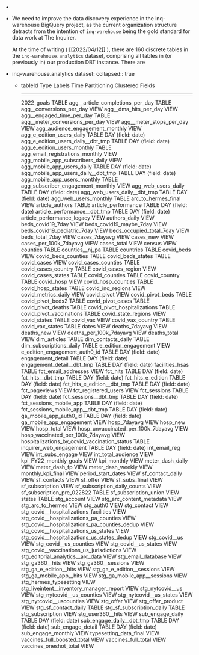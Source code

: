 -
- We need to improve the data discovery experience in the inq-warehouse BigQuery project, as the current organization structure detracts from the intention of `inq-warehouse` being the gold standard for data work at The Inquirer.
  
  At the time of writing ( [[2022/04/12]] ), there are 160 discrete tables in the `inq-warehouse.analytics` dataset, comprising all tables in (or previously in) our production DBT instance. There are
- inq-warehouse.analytics dataset:
  collapsed:: true
	- tableId                      Type    Labels   Time Partitioning   Clustered Fields
	   ----------------------------------------------- ------- -------- ------------------- ------------------
	    2022_goals                                      TABLE
	    agg__article_completions_per_day                TABLE
	    agg__conversions_per_day                        VIEW
	    agg__dma_hits_per_day                           VIEW
	    agg__engaged_time_per_day                       TABLE
	    agg__meter_conversions_per_day                  VIEW
	    agg__meter_stops_per_day                        VIEW
	    agg_audience_engagement_monthly                 VIEW
	    agg_e_edition_users_daily                       TABLE            DAY (field: date)
	    agg_e_edition_users_daily__dbt_tmp              TABLE            DAY (field: date)
	    agg_e_edition_users_monthly                     TABLE
	    agg_email_registrations_monthly                 VIEW
	    agg_mobile_app_subscribers_daily                VIEW
	    agg_mobile_app_users_daily                      TABLE            DAY (field: date)
	    agg_mobile_app_users_daily__dbt_tmp             TABLE            DAY (field: date)
	    agg_mobile_app_users_monthly                    TABLE
	    agg_subscriber_engagement_monthly               VIEW
	    agg_web_users_daily                             TABLE            DAY (field: date)
	    agg_web_users_daily__dbt_tmp                    TABLE            DAY (field: date)
	    agg_web_users_monthly                           TABLE
	    arc_to_hermes_final                             VIEW
	    article_authors                                 TABLE
	    article_performance                             TABLE            DAY (field: date)
	    article_performance__dbt_tmp                    TABLE            DAY (field: date)
	    article_performance_legacy                      VIEW
	    authors_daily                                   VIEW
	    beds_covid19_7day                               VIEW
	    beds_covid19_maybe_7day                         VIEW
	    beds_covid19_pediatric_7day                     VIEW
	    beds_occupied_total_7day                        VIEW
	    beds_total_7day                                 VIEW
	    cases_7dayavg                                   VIEW
	    cases_new                                       VIEW
	    cases_per_100k_7dayavg                          VIEW
	    cases_total                                     VIEW
	    census                                          VIEW
	    counties                                        TABLE
	    counties__nj_pa                                 TABLE
	    countries                                       TABLE
	    covid_beds                                      VIEW
	    covid_beds_counties                             TABLE
	    covid_beds_states                               TABLE
	    covid_cases                                     VIEW
	    covid_cases_counties                            TABLE
	    covid_cases_country                             TABLE
	    covid_cases_region                              VIEW
	    covid_cases_states                              TABLE
	    covid_counties                                  TABLE
	    covid_country                                   TABLE
	    covid_hosp                                      VIEW
	    covid_hosp_counties                             TABLE
	    covid_hosp_states                               TABLE
	    covid_inq_regions                               VIEW
	    covid_metrics_daily                             VIEW
	    covid_pivot                                     VIEW
	    covid_pivot_beds                                TABLE
	    covid_pivot_beds2                               TABLE
	    covid_pivot_cases                               TABLE
	    covid_pivot_deaths                              TABLE
	    covid_pivot_hospitalizations                    TABLE
	    covid_pivot_vaccinations                        TABLE
	    covid_state_regions                             VIEW
	    covid_states                                    TABLE
	    covid_vax                                       VIEW
	    covid_vax_country                               TABLE
	    covid_vax_states                                TABLE
	    dates                                           VIEW
	    deaths_7dayavg                                  VIEW
	    deaths_new                                      VIEW
	    deaths_per_100k_7dayavg                         VIEW
	    deaths_total                                    VIEW
	    dim_articles                                    TABLE
	    dim_contacts_daily                              TABLE
	    dim_subscriptions_daily                         TABLE
	    e_edition_engagement                            VIEW
	    e_edition_engagement_auth0_id                   TABLE            DAY (field: date)
	    engagement_detail                               TABLE            DAY (field: date)
	    engagement_detail__dbt_tmp                      TABLE            DAY (field: date)
	    facilities_hsas                                 TABLE
	    fct_email_addresses                             VIEW
	    fct_hits                                        TABLE            DAY (field: date)
	    fct_hits__dbt_tmp                               TABLE            DAY (field: date)
	    fct_hits_e_edition                              TABLE            DAY (field: date)
	    fct_hits_e_edition__dbt_tmp                     TABLE            DAY (field: date)
	    fct_pageviews                                   VIEW
	    fct_registered_users                            VIEW
	    fct_sessions                                    TABLE            DAY (field: date)
	    fct_sessions__dbt_tmp                           TABLE            DAY (field: date)
	    fct_sessions_mobile_app                         TABLE            DAY (field: date)
	    fct_sessions_mobile_app__dbt_tmp                TABLE            DAY (field: date)
	    ga_mobile_app_auth0_id                          TABLE            DAY (field: date)
	    ga_mobile_app_engagement                        VIEW
	    hosp_7dayavg                                    VIEW
	    hosp_new                                        VIEW
	    hosp_total                                      VIEW
	    hosp_unvaccinated_per_100k_7dayavg              VIEW
	    hosp_vaccinated_per_100k_7dayavg                VIEW
	    hospitalizations_by_covid_vaccination_status    TABLE
	    inquirer_web_engagement                         TABLE            DAY (field: date)
	    int_email_reg                                   VIEW
	    int_subs_engage                                 VIEW
	    int_total_audience                              VIEW
	    kpi_FY22_monthly_goals                          VIEW
	    kpi_monthly                                     VIEW
	    meter_dash_daily                                VIEW
	    meter_dash_fp                                   VIEW
	    meter_dash_weekly                               VIEW
	    monthly_kpi_final                               VIEW
	    period_start_dates                              VIEW
	    sf_contact_daily                                VIEW
	    sf_contacts                                     VIEW
	    sf_offer                                        VIEW
	    sf_subs_final                                   VIEW
	    sf_subscription                                 VIEW
	    sf_subscription_daily_counts                    VIEW
	    sf_subscription_pre_022822                      TABLE
	    sf_subscription_union                           VIEW
	    states                                          TABLE
	    stg_account                                     VIEW
	    stg_arc_content_metadata                        VIEW
	    stg_arc_to_hermes                               VIEW
	    stg_auth0                                       VIEW
	    stg_contact                                     VIEW
	    stg_covid__hospitalizations_facilities          VIEW
	    stg_covid__hospitalizations_pa_counties         VIEW
	    stg_covid__hospitalizations_pa_counties_dedup   VIEW
	    stg_covid__hospitalizations_us_states           VIEW
	    stg_covid__hospitalizations_us_states_dedup     VIEW
	    stg_covid__us                                   VIEW
	    stg_covid__us_counties                          VIEW
	    stg_covid__us_states                            VIEW
	    stg_covid__vaccinations_us_jurisdictions        VIEW
	    stg_editorial_analytics__arc_data               VIEW
	    stg_email_database                              VIEW
	    stg_ga360__hits                                 VIEW
	    stg_ga360__sessions                             VIEW
	    stg_ga_e_edition__hits                          VIEW
	    stg_ga_e_edition__sessions                      VIEW
	    stg_ga_mobile_app__hits                         VIEW
	    stg_ga_mobile_app__sessions                     VIEW
	    stg_hermes_typesetting                          VIEW
	    stg_liveintent__inventory_manager_report        VIEW
	    stg_nytcovid__us                                VIEW
	    stg_nytcovid__us_counties                       VIEW
	    stg_nytcovid__us_states                         VIEW
	    stg_nytcovid__uscounties                        VIEW
	    stg_offer                                       VIEW
	    stg_offer_product                               VIEW
	    stg_sf_contact_daily                            TABLE
	    stg_sf_subscription_daily                       TABLE
	    stg_subscription                                VIEW
	    stg_user360__hits                               VIEW
	    sub_engage_daily                                TABLE            DAY (field: date)
	    sub_engage_daily__dbt_tmp                       TABLE            DAY (field: date)
	    sub_engage_detail                               TABLE            DAY (field: date)
	    sub_engage_monthly                              VIEW
	    typesetting_data_final                          VIEW
	    vaccines_full_boosted_total                     VIEW
	    vaccines_full_total                             VIEW
	    vaccines_oneshot_total                          VIEW